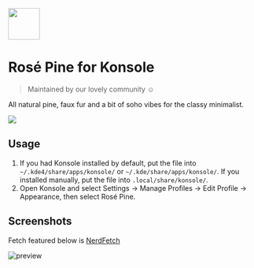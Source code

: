 <img src="https://github.com/rose-pine/rose-pine-theme/blob/master/assets/icon.png" width="64" />

# Rosé Pine for Konsole

> Maintained by our lovely community ☺️

All natural pine, faux fur and a bit of soho vibes for the classy minimalist.

[![](https://img.shields.io/badge/Rosé%20Pine%20Theme-191724)](https://github.com/rose-pine/rose-pine-theme)

## Usage


1. If you had Konsole installed by default, put the file into `~/.kde4/share/apps/konsole/` or `~/.kde/share/apps/konsole/`.
If you installed manually, put the file into `.local/share/konsole/`.
2. Open Konsole and select Settings -> Manage Profiles -> Edit Profile -> Appearance, then select Rosé Pine.

## Screenshots

Fetch featured below is [NerdFetch](https://github.com/thatonecalculator/nerdfetch)

![preview](https://i.imgur.com/eoqk1Hn.png)
